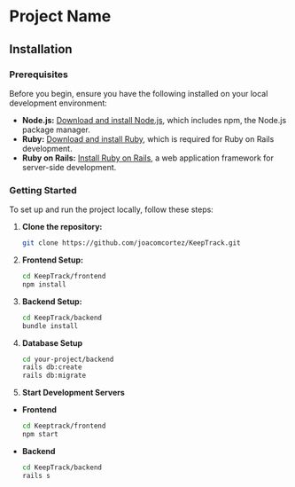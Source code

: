 # Project Name

## Installation

### Prerequisites

Before you begin, ensure you have the following installed on your local development environment:

- **Node.js:** [Download and install Node.js](https://nodejs.org/), which includes npm, the Node.js package manager.
- **Ruby:** [Download and install Ruby](https://www.ruby-lang.org/en/downloads/), which is required for Ruby on Rails development.
- **Ruby on Rails:** [Install Ruby on Rails](https://guides.rubyonrails.org/getting_started.html#installing-rails), a web application framework for server-side development.

### Getting Started

To set up and run the project locally, follow these steps:

1. **Clone the repository:**

   ```bash
   git clone https://github.com/joacomcortez/KeepTrack.git

2. **Frontend Setup:**

   ```bash
   cd KeepTrack/frontend
   npm install

3. **Backend Setup:**
   ```bash
   cd KeepTrack/backend
   bundle install

4. **Database Setup**
   ```bash
   cd your-project/backend
   rails db:create
   rails db:migrate

5. **Start Development Servers**
- **Frontend**
   ```bash
   cd Keeptrack/frontend
   npm start
   
- **Backend**
   ```bash
   cd KeepTrack/backend
   rails s
